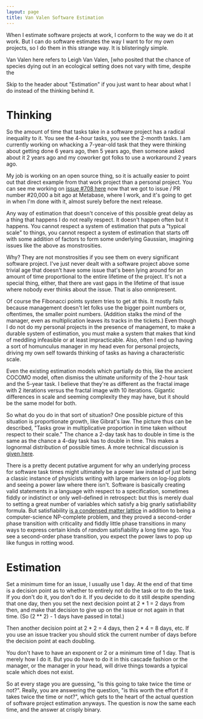 ```yaml
---
layout: page
title: Van Valen Software Estimation
---
```


When I estimate software projects at work, I conform to the way we do it at work. But I can do software estimates the way I want to for my own projects, so I do them in this strange way. It is blisteringly simple.

Van Valen here refers to Leigh Van Valen, [who posited that the chance of species dying out in an ecological setting does not vary with time, despite the 

Skip to the header about "Estimation" if you just want to hear about what I do instead of the thinking behind it.

Thinking
===

So the amount of time that tasks take in a software project has a radical inequality to it. You see the 4-hour tasks, you see the 2-month tasks. I am currently working on whacking a 7-year-old task that they were thinking about getting done 6 years ago, then 5 years ago, then someone asked about it 2 years ago and my coworker got folks to use a workaround 2 years ago.

My job is working on an open source thing, so it is actually easier to point out that direct example from that work project than a personal project. You can see me working on [issue #708 here](https://github.com/metabase/metabase/issues/708) now that we got to issue / PR number #20,000 a bit ago at Metabase, where I work, and it's going to get in when I'm done with it, almost surely before the next release.

Any way of estimation that doesn't conceive of this possible great delay as a thing that happens I do not really respect. It doesn't happen often but it happens. You cannot respect a system of estimation that puts a "typical scale" to things, you cannot respect a system of estimation that starts off with some addition of factors to form some underlying Gaussian, imagining issues like the above as monstrosities.

Why? They are not monstrosities if you see them on every significant software project. I've just never dealt with a software project above some trivial age that doesn't have some issue that's been lying around for an amount of time proportional to the entire lifetime of the project. It's not a special thing, either, that there are vast gaps in the lifetime of that issue where nobody ever thinks about the issue. That is also omnipresent.

Of course the Fibonacci points system tries to get at this. It mostly fails because management doesn't let folks use the bigger point numbers or, oftentimes, the smaller point numbers. (Addition stalks the mind of the manager, even as multiplication leaves its tracks in the tickets.) Even though I do not do my personal projects in the presence of management, to make a durable system of estimation, you must make a system that makes that kind of meddling infeasible or at least impracticable. Also, often I end up having a sort of homunculus manager in my head even for personal projects, driving my own self towards thinking of tasks as having a characteristic scale.

Even the existing estimation models which partially do this, like the ancient COCOMO model, often dismiss the ultimate uniformity of the 2-hour task and the 5-year task. I believe that they're as different as the fractal image with 2 iterations versus the fractal image with 10 iterations. Gigantic differences in scale and seeming complexity they may have, but it should be the same model for both.

So what do you do in that sort of situation? One possible picture of this situation is proportionate growth, like Gibrat's law. The picture thus can be described, "Tasks grow in multiplicative proportion in time taken without respect to their scale." The chance a 2-day task has to double in time is the same as the chance a 4-day task has to double in time. This makes a lognormal distribution of possible times. A more technical discussion is [given here](https://www.eecs.harvard.edu/~michaelm/postscripts/im2004a.pdf).

There is a pretty decent putative argument for why an underlying process for software task times might ultimately be a power law instead of just being a classic instance of physicists writing with large markers on log-log plots and seeing a power law where there isn't. Software is basically creating valid statements in a language with respect to a specification, sometimes fiddly or indistinct or only well-defined in retrospect: but this is merely dual to setting a great number of variables which satisfy a big gnarly satisfiability formula. But satisfiability [is a condensed matter lattice](https://web.stanford.edu/~montanar/RESEARCH/book.html) in addition to being a computer-science NP-complete problem, and they proved a second-order phase transition with criticality and fiddly little phase transitions in many ways to express certain kinds of _random_ satisfiability a long time ago. You see a second-order phase transition, you expect the power laws to pop up like fungus in rotting wood.

Estimation
===

Set a minimum time for an issue, I usually use 1 day. At the end of that time is a decision point as to whether to entirely not do the task or to do the task. If you don't do it, you don't do it. If you decide to do it still despite spending that one day, then you set the next decision point at 2 * 1 = 2 days from then, and make that decision to give up on the issue or not again in that time. (So (2 ** 2) - 1 days have passed in total.)

Then another decision point at 2 * 2 = 4 days, then 2 * 4 = 8 days, etc. If you use an issue tracker you should stick the current number of days before the decision point at each doubling.

You don't have to have an exponent or 2 or a minimum time of 1 day. That is merely how I do it. But you do have to do it in this cascade fashion or the manager, or the manager in your head, will drive things towards a typical scale which does not exist.

So at every stage you are guessing, "is this going to take twice the time or not?". Really, you are answering the question, "is this worth the effort if it takes twice the time or not?", which gets to the heart of the actual question of software project estimation anyways. The question is now the same each time, and the answer at crisply binary.
